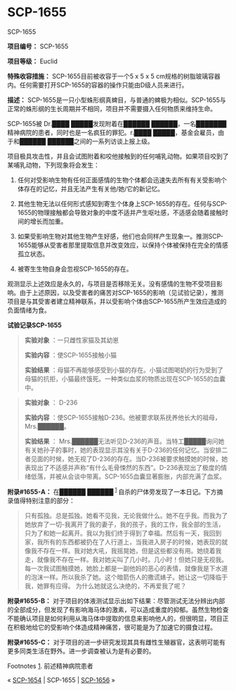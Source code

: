# SCP-1655
                        




SCP-1655



**项目编号：**  SCP-1655

**项目等级：**  Euclid

**特殊收容措施：**  SCP-1655目前被收容于一个5 x 5 x 5 cm规格的树脂玻璃容器内。任何需要打开SCP-1655的容器的操作只能由D级人员来进行。

**描述：**  SCP-1655是一只小型蛛形纲真蜱目，与普通的蜱极为相似。SCP-1655与正常的蛛形纲的生长周期并不相同，项目并不需要摄入任何物质来维持生命。

SCP-1655被 Dr.████ █████发现附着在██████ ██████，一名███████精神病院的患者，同时也是一名疯狂的罪犯。r.████ █████，基金会雇员，由于和██████ ██████之间的一系列访谈上报上级。

项目极具攻击性，并且会试图附着和咬他接触到的任何哺乳动物。如果项目咬到了某哺乳动物，下列现象将会发生：

1. 任何对受影响生物有任何正面感情的生物个体都会迅速失去所有有关受影响个体存在的记忆，并且无法产生有关他/她/它的新记忆。

2. 其他生物无法以任何形式感知到寄生个体身上SCP-1655的存在。任何与SCP-1655的物理接触都会导致对象的中度不适并产生呕吐感，不适感会随着接触时间的增长而加重。

3. 如果受影响生物对其他生物产生好感，他们也会同样产生现象一。推测SCP-1655能够从受害者那里提取信息并改变效应，以保持个体被保持在完全的情感孤立状态。

4. 被寄生生物自身会忽视SCP-1655的存在。

观测显示上述效应是永久的，与项目是否移除无关。没有感情的生物不受项目影响。由于上述原因，以及受害者的痛苦对SCP-1655的影响（见试验记录），推测项目是与其受害者建立精神联系，并以受影响个体由SCP-1655所产生效应造成的负面情绪为食。

**试验记录SCP-1655** 


> **实验对象** ：一只雌性家猫及其幼崽
> 
> **实验内容** ：使SCP-1655接触小猫
> 
> **实验结果** ：母猫不再能够感受到小猫的存在。小猫试图喝奶的行为受到了母猫的抗拒，小猫最终饿死。一种类似血浆的物质出现在SCP-1655的血囊中。
> 


> **实验对象** ： D-236
> 
> **实验内容** ：使SCP-1655接触D-236。他被要求联系抚养他长大的祖母，Mrs.██████。
> 
> **实验结果** ： Mrs.██████无法听见D-236的声音。当特工█████询问她有关她孙子的事时，她的表现显示其没有关于D-236的任何记忆。当安排二者见面的时候，她无视了D-236的存在。当D-236被要求触摸她的时候，她表现出了不适感并声称“有什么毛骨悚然的东西”。D-236表现出了极度的情绪低落，并被从会谈中带离。SCP-1655血囊显著膨胀，内部充满了血浆。
> 

**附录#1655-A：** 
在██████ ██████<sup class='footnoteref'>
 <a shape='rect' class='footnoteref' id='footnoteref-1' href='javascript:;' onclick='WIKIDOT.page.utils.scrollToReference(&apos;footnote-1&apos;)'>1</a>
</sup>自杀的尸体旁发现了一本日记。下方摘录值得特别注意的部分：


> 只有孤独。总是孤独。她看不见我，无论我做什么。她不在乎我。而我为了她放弃了一切-我离开了我的妻子，我的孩子，我的工作，我全部的生活，只为了和她一起离开。我以为我们终于得到了幸福。然后有一天，我回到家，我所有的东西都被扔在了人行道上，当我进入房子的时候，她表现的就像我不存在一样。我对她大吼，我摇晃她，但是这些都没有用。她绕着我走，就像我不存在一样。我对她尖叫了几小时。几小时！但她只是无视我。每一次我试图触摸她，她脸上都是一副他妈的恶心的表情，就像我是下水道的泡沫一样。所以我杀了她。这个暗箭伤人的撒谎婊子。她让这一切降临于我，她罪有应得。
为什么她就这么决绝的，不再爱我了呢？
> 

**附录#1655-B：**  对于项目的体液测试显示出如下结果：尽管测试无法分辨出内部的全部成分，但发现了有影响海马体的激素，可以造成重度的抑郁。虽然生物检查不能确认项目是如何利用从海马体中提取的信息来影响他人的，但很明显，项目正在积极地给它的受影响个体造成精神痛苦，很可能是为了加速它的摄食过程。

**附录#1655-C：** 对于项目的进一步研究发现其具有雌性生殖器官，这表明可能有更多同类生活在野外。进一步调查被认为是有必要的。


Footnotes
<a shape='rect' href='javascript:;' onclick='WIKIDOT.page.utils.scrollToReference(&apos;footnoteref-1&apos;)'>1</a>. 前述精神病院患者



« <a shape='rect' class='newpage' href='/scp-1654'>SCP-1654</a> | SCP-1655 | [SCP-1656](/scp-1656) »





                    